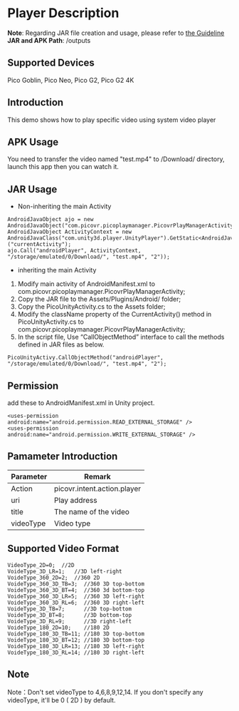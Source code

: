 # Player Description

**Note**: Regarding JAR file creation and usage, please refer to [the Guideline](https://github.com/picoxr/support/blob/master/How%20to%20Use%20JAR%20file%20in%20Unity%20project%20on%20Pico%20device.docx)      
**JAR and APK Path**: /outputs

## Supported Devices
Pico Goblin, Pico Neo, Pico G2, Pico G2 4K 

## Introduction
This demo shows how to play specific video using system video player

## APK Usage
You need to transfer the video named "test.mp4" to /Download/ directory, launch this app then you can watch it.

## JAR Usage
* Non-inheriting the main Activity
```
AndroidJavaObject ajo = new AndroidJavaObject("com.picovr.picoplaymanager.PicovrPlayManagerActivity");
AndroidJavaObject ActivityContext = new AndroidJavaClass("com.unity3d.player.UnityPlayer").GetStatic<AndroidJavaObject>("currentActivity");
ajo.Call("androidPlayer", ActivityContext, "/storage/emulated/0/Download/", "test.mp4", "2"));
```

* inheriting the main Activity
1. Modify main activity of AndroidManifest.xml to com.picovr.picoplaymanager.PicovrPlayManagerActivity;    
2. Copy the JAR file to the Assets/Plugins/Android/ folder;    
3. Copy the PicoUnityActivity.cs to the Assets folder;     
4. Modify the className property of the CurrentActivity() method in PicoUnityActivity.cs to com.picovr.picoplaymanager.PicovrPlayManagerActivity;    
5. In the script file, Use “CallObjectMethod” interface to call the methods defined in JAR files as below.
```
PicoUnityActivy.CallObjectMethod("androidPlayer", "/storage/emulated/0/Download/", "test.mp4", "2");
```

## Permission
add these to AndroidManifest.xml in Unity project.
```
<uses-permission android:name="android.permission.READ_EXTERNAL_STORAGE" />
<uses-permission android:name="android.permission.WRITE_EXTERNAL_STORAGE" />
```

## Pamameter Introduction
| Parameter                         | Remark                                                       |
| --------------------------------- | ------------------------------------------------------------ |
| Action                            | picovr.intent.action.player                                  |
| uri                               | Play address                                                 |
| title                             | The name of the video                                        |
| videoType                         | Video type                                                           

## Supported Video Format
    VideoType_2D=0;  //2D
    VoideType_3D_LR=1;   //3D left-right
    VoideType_360_2D=2;  //360 2D
    VoideType_360_3D_TB=3;  //360 3D top-bottom
    VoideType_360_3D_BT=4;  //360 3d bottom-top
    VoideType_360_3D_LR=5;  //360 3D left-right
    VoideType_360_3D_RL=6;  //360 3D right-left
    VoideType_3D_TB=7;      //3D top-bottom
    VoideType_3D_BT=8;      //3D bottom-top
    VoideType_3D_RL=9;      //3D right-left
    VoideType_180_2D=10;    //180 2D
    VoideType_180_3D_TB=11; //180 3D top-bottom
    VoideType_180_3D_BT=12; //180 3D bottom-top
    VoideType_180_3D_LR=13; //180 3D left-right
    VoideType_180_3D_RL=14; //180 3D right-left

## Note
Note：Don't set videoType to 4,6,8,9,12,14.
      If you don't specify any videoType, it'll be 0 ( 2D ) by default.
